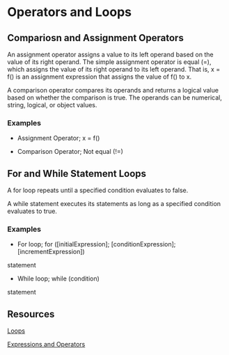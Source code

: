 # Operators and Loops

## Compariosn and Assignment Operators

An assignment operator assigns a value to its left operand based on the value of its right operand. The simple assignment operator is equal (=), which assigns the value of its right operand to its left operand. That is, x = f() is an assignment expression that assigns the value of f() to x.

A comparison operator compares its operands and returns a logical value based on whether the comparison is true. The operands can be numerical, string, logical, or object values.

### Examples

- Assignment Operator; x = f()

- Comparison Operator; Not equal (!=)

## For and While Statement Loops

A for loop repeats until a specified condition evaluates to false.

A while statement executes its statements as long as a specified condition evaluates to true.

### Examples

- For loop; for ([initialExpression]; [conditionExpression]; [incrementExpression])
 
 statement
 
 - While loop; while (condition)
 
 statement
 
 ## Resources
 
 [Loops](https://developer.mozilla.org/en-US/docs/Web/JavaScript/Guide/Loops_and_iteration#while_statement)
 
 [Expressions and Operators](https://developer.mozilla.org/en-US/docs/Web/JavaScript/Guide/Expressions_and_Operators)
  
